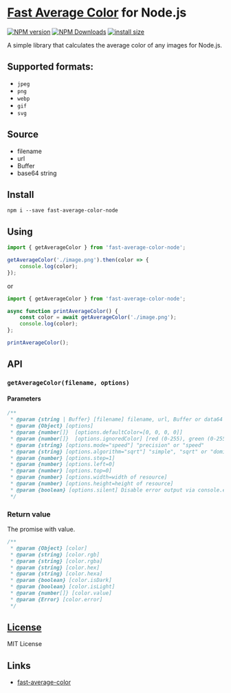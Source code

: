 # [Fast Average Color](https://github.com/fast-average-color/fast-average-color/) for Node.js
[![NPM version](https://img.shields.io/npm/v/fast-average-color-node.svg)](https://www.npmjs.com/package/fast-average-color-node)
[![NPM Downloads](https://img.shields.io/npm/dm/fast-average-color-node.svg?style=flat)](https://www.npmjs.org/package/fast-average-color-node)
[![install size](https://packagephobia.com/badge?p=fast-average-color-node)](https://packagephobia.com/result?p=fast-average-color-node)

A simple library that calculates the average color of any images for Node.js.

## Supported formats:
- `jpeg`
- `png`
- `webp`
- `gif`
- `svg`

## Source
- filename
- url
- Buffer
- base64 string

## Install
`npm i --save fast-average-color-node`

## Using
```js
import { getAverageColor } from 'fast-average-color-node';

getAverageColor('./image.png').then(color => {
    console.log(color);
});
```
or
```js
import { getAverageColor } from 'fast-average-color-node';

async function printAverageColor() {
    const color = await getAverageColor('./image.png');
    console.log(color);
};

printAverageColor();
```

## API
### `getAverageColor(filename, options)`

#### Parameters
```js
/**
 * @param {string | Buffer} [filename] filename, url, Buffer or data64 string
 * @param {Object} [options]
 * @param {number[]}  [options.defaultColor=[0, 0, 0, 0]]
 * @param {number[]}  [options.ignoredColor] [red (0-255), green (0-255), blue (0-255), alpha (0-255)]
 * @param {string} [options.mode="speed"] "precision" or "speed"
 * @param {string} [options.algorithm="sqrt"] "simple", "sqrt" or "dominant"
 * @param {number} [options.step=1]
 * @param {number} [options.left=0]
 * @param {number} [options.top=0]
 * @param {number} [options.width=width of resource]
 * @param {number} [options.height=height of resource]
 * @param {boolean} [options.silent] Disable error output via console.error
 */
```

### Return value
The promise with value.

```js
/**
 * @param {Object} [color]
 * @param {string} [color.rgb]
 * @param {string} [color.rgba]
 * @param {string} [color.hex]
 * @param {string} [color.hexa]
 * @param {boolean} [color.isDark]
 * @param {boolean} [color.isLight]
 * @param {number[]} [color.value]
 * @param {Error} [color.error]
 */
```

## [License](LICENSE)
MIT License

## Links
- [fast-average-color](https://github.com/fast-average-color/fast-average-color/)

